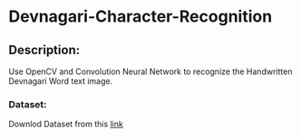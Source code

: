 # Devnagari-Character-Recognition
## Description:
Use OpenCV and Convolution Neural Network to recognize the Handwritten Devnagari Word text image.
### Dataset:
Downlod Dataset from this [link](https://archive.ics.uci.edu/ml/datasets/Devanagari+Handwritten+Character+Dataset#:~:text=UCI%20Machine%20Learning%20Repository%3A%20Devanagari%20Handwritten%20Character%20Dataset%20Data%20Set&text=Abstract%3A%20This%20is%20an%20image,and%20testing%20set(15%25))<br>
  
  
